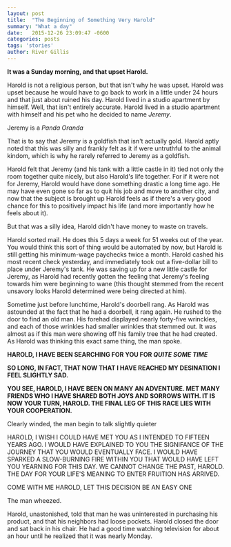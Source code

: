 ```yaml
---
layout: post
title:  "The Beginning of Something Very Harold"
summary: "What a day"
date:   2015-12-26 23:09:47 -0600
categories: posts
tags: 'stories'
author: River Gillis
---
```

**It was a Sunday morning, and that upset Harold.**

Harold is not a religious person, but that isn't why he was upset. Harold was upset because he would have to go back to work in a little under 24 hours and that just about ruined his day. Harold lived in a studio apartment by himself. Well, that isn't entirely accurate. Harold lived in a studio apartment with himself and his pet who he decided to name *Jeremy*.

Jeremy is a *Panda Oranda*

That is to say that Jeremy is a goldfish that isn't actually gold. Harold aptly noted that this was silly and frankly felt as it if were untruthful to the animal kindom, which is why he rarely referred to Jeremy as a goldfish.

Harold felt that Jeremy (and his tank with a little castle in it) tied not only the room together quite nicely, but also Harold's life together. For if it were not for Jeremy, Harold would have done something drastic a long time ago. He may have even gone so far as to quit his job and move to another city, and now that the subject is brought up Harold feels as if there's a very good chance for this to positively impact his life (and more importantly how he feels about it).

But that was a silly idea, Harold didn't have money to waste on travels.

Harold sorted mail. He does this 5 days a week for 51 weeks out of the year. You would think this sort of thing would be automated by now, but Harold is still getting his minimum-wage paychecks twice a month. Harold cashed his most recent check yesterday, and immediately took out a five-dollar bill to place under Jeremy's tank. He was saving up for a new little castle for Jeremy, as Harold had recently gotten the feeling that Jeremy's feeling towards him were beginning to wane (this thought stemmed from the recent unsavory looks Harold determined were being directed at him).

Sometime just before lunchtime, Harold's doorbell rang. As Harold was astounded at the fact that he had a doorbell, it rang again. He rushed to the door to find an old man. His forehad displayed nearly forty-five wrinckles, and each of those wrinkles had smaller wrinkles that stemmed out. It was almost as if this man were showing off his family tree that he had created. As Harold was thinking this exact same thing, the man spoke.

**HAROLD, I HAVE BEEN SEARCHING FOR YOU FOR *QUITE SOME TIME***

**SO LONG, IN FACT, THAT NOW THAT I HAVE REACHED MY DESINATION I FEEL SLIGHTLY SAD.**

**YOU SEE, HAROLD, I HAVE BEEN ON MANY AN ADVENTURE. MET MANY FRIENDS WHO I HAVE SHARED BOTH JOYS AND SORROWS WITH. IT IS NOW YOUR TURN, HAROLD. THE FINAL LEG OF THIS RACE LIES WITH YOUR COOPERATION.**

Clearly winded, the man begin to talk slightly quieter

HAROLD, I WISH I COULD HAVE MET YOU AS I INTENDED TO FIFTEEN YEARS AGO. I WOULD HAVE EXPLAINED TO YOU THE SIGNIFANCE OF THE JOURNEY THAT YOU WOULD EVENTUALLY FACE. I WOULD HAVE SPARKED A SLOW-BURNING FIRE WITHIN YOU THAT WOULD HAVE LEFT YOU YEARNING FOR THIS DAY. WE CANNOT CHANGE THE PAST, HAROLD. THE DAY FOR YOUR LIFE'S MEANING TO ENTER FRUITION HAS ARRIVED.

COME WITH ME HAROLD, LET THIS DECISION BE AN EASY ONE

The man wheezed.

Harold, unastonished, told that man he was uninterested in purchasing his product, and that his neighbors had loose pockets. Harold closed the door and sat back in his chair. He had a good time watching television for about an hour until he realized that it was nearly Monday.
